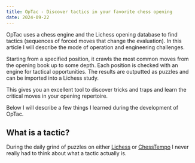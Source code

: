 ```yaml
---
title: OpTac - Discover tactics in your favorite chess opening
date: 2024-09-22
---
```


OpTac uses a chess engine and the Lichess opening database to find tactics
(sequences of forced moves that change the evaluation). In this article I will
describe the mode of operation and engineering challenges.

Starting from a specified position, it crawls the most common moves from the
opening book up to some depth. Each position is checked with an engine for
tactical opportunities. The results are outputted as puzzles and can be imported
into a Lichess study.

This gives you an excellent tool to discover tricks and traps and learn the
critical moves in your opening repertoire.

Below I will describe a few things I learned during the development of OpTac.

## What is a tactic?

During the daily grind of puzzles on either [Lichess](https://lichess.org) or
[ChessTempo](https://chesstempo.com/) I never really had to think about what a
tactic actually is.
